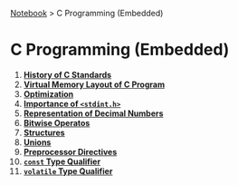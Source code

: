 <a href="../">Notebook</a> > C Programming (Embedded)

# C Programming (Embedded)



1. **<a href="./history-of-c-standards">History of C Standards</a>**
2. **<a href="./virtual-memory-layout-of-c-program">Virtual Memory Layout of C Program</a>**
3. **<a href="./optimization">Optimization</a>**
4. **<a href="./importance-of-stdint-h">Importance of `<stdint.h>`</a>**
5. **<a href="./representation-of-decimal-numbers">Representation of Decimal Numbers</a>**
6. **<a href="./bitwise-operators">Bitwise Operatos</a>**
7. **<a href="./structures">Structures</a>**
8. **<a href="./unions">Unions</a>**
9. **<a href="./preprocessor-directives">Preprocessor Directives</a>**
10. **<a href="./const-type-qualifier">`const` Type Qualifier</a>**
11. **<a href="./volatile-type-qualifier">`volatile` Type Qualifier</a>**

